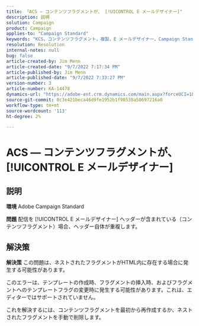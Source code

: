 ```yaml
---
title: 「ACS — コンテンツフラグメントが、 [!UICONTROL E メールデザイナー]"
description: 説明
solution: Campaign
product: Campaign
applies-to: "Campaign Standard"
keywords: "KCS，コンテンツフラグメント，複製，E メールデザイナー，Campaign Standard"
resolution: Resolution
internal-notes: null
bug: false
article-created-by: Jim Menn
article-created-date: "9/7/2022 7:17:34 PM"
article-published-by: Jim Menn
article-published-date: "9/7/2022 7:33:27 PM"
version-number: 3
article-number: KA-14478
dynamics-url: "https://adobe-ent.crm.dynamics.com/main.aspx?forceUCI=1&pagetype=entityrecord&etn=knowledgearticle&id=2ce9b3b5-e12e-ed11-9db1-0022480866ad"
source-git-commit: 0c3e421beca46d9fe1952b1f98538a50697216a0
workflow-type: tm+mt
source-wordcount: '113'
ht-degree: 2%

---
```


# ACS — コンテンツフラグメントが、 [!UICONTROL E メールデザイナー]

## 説明


<b>環境</b>
Adobe Campaign Standard

<b>問題</b>
配信を [!UICONTROL E メールデザイナー] ヘッダーが含まれている（コンテンツフラグメント）場合、ヘッダー自体が重複します。


## 解決策


<b>解決策</b>
この問題は、ネストされたフラグメントがHTML内に存在する場合に発生する可能性があります。

このエラーは、テンプレートの作成時、フラグメントの挿入時、およびフラグメントへのテンプレートフラグの変更時に発生する可能性があります。これは、エディターではサポートされていません。

これを解決するには、コンテンツフラグメントを最初から再作成するか、ネストされたフラグメントを手動で削除します。
